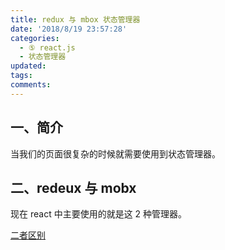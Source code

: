 ```yaml
---
title: redux 与 mbox 状态管理器
date: '2018/8/19 23:57:28'
categories:
  - ⑤ react.js
  - 状态管理器
updated:
tags:
comments:
---
```


## 一、简介

当我们的页面很复杂的时候就需要使用到状态管理器。

## 二、redeux 与 mobx

现在 react 中主要使用的就是这 2 种管理器。

[二者区别](https://github.com/sunyongjian/blog/issues/36)